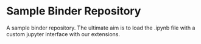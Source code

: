# Sample Binder Repository

A sample binder repository. The ultimate aim is to load the .ipynb file with a custom jupyter interface with our extensions.
